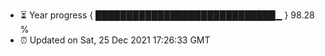 - ⏳ Year progress { █████████████████████████████▁ } 98.28 %
- ⏰ Updated on Sat, 25 Dec 2021 17:26:33 GMT


